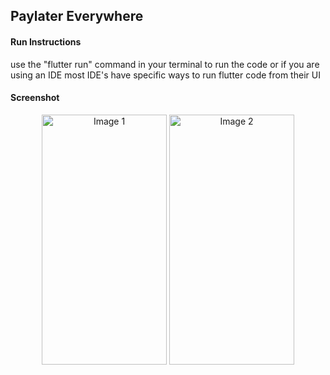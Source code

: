 ## Paylater Everywhere

#### Run Instructions
use the "flutter run" command in your terminal to run the code or if you are using an IDE most IDE's have specific ways to run flutter code from their UI


#### Screenshot
<p align="center">
  <img src="https://drive.google.com/uc?export=view&id=1vY1i1M5QGoRORvgFkgefFuHOTQaY7dAV" alt="Image 1" width="200" height="400"/>
  <img src="https://drive.google.com/uc?export=view&id=1f1kuqeIonIgWo2iNbjB96Uja7fsbe9D5" alt="Image 2" width="200" height="400"/>
</p>


